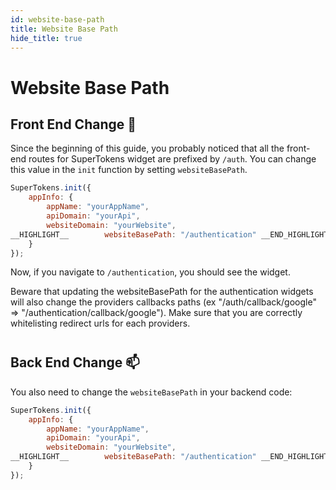 ```yaml
---
id: website-base-path
title: Website Base Path
hide_title: true
---
```


# Website Base Path
## Front End Change 🚪

Since the beginning of this guide, you probably noticed that all the front-end routes for SuperTokens widget are prefixed by `/auth`. You can change this value in the `init` function by setting `websiteBasePath`.

<!--DOCUSAURUS_CODE_TABS-->
<!--ReactJS--> 
```js
SuperTokens.init({
    appInfo: {
        appName: "yourAppName",
        apiDomain: "yourApi",
        websiteDomain: "yourWebsite",
__HIGHLIGHT__        websiteBasePath: "/authentication" __END_HIGHLIGHT__
    }
});
```
<!--END_DOCUSAURUS_CODE_TABS-->

Now, if you navigate to `/authentication`, you should see the widget.

<div class="specialNote" style="margin-bottom: 40px">
Beware that updating the websiteBasePath for the authentication widgets will also change the providers callbacks paths (ex "/auth/callback/google" => "/authentication/callback/google"). Make sure that you are correctly whitelisting redirect urls for each providers.
</div>

## Back End Change 📫

You also need to change the `websiteBasePath` in your backend code:

<!--DOCUSAURUS_CODE_TABS-->
<!--NodeJS-->
```js
SuperTokens.init({
    appInfo: {
        appName: "yourAppName",
        apiDomain: "yourApi",
        websiteDomain: "yourWebsite",
__HIGHLIGHT__        websiteBasePath: "/authentication" __END_HIGHLIGHT__
    }
});
```
<!--END_DOCUSAURUS_CODE_TABS-->